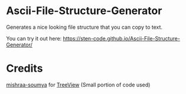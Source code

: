 # Ascii-File-Structure-Generator
Generates a nice looking file structure that you can copy to text.

You can try it out here:
https://sten-code.github.io/Ascii-File-Structure-Generator/

# Credits
[mishraa-soumya](https://github.com/mishraa-soumya) for [TreeView](https://github.com/mishraa-soumya/treeView) (Small portion of code used)

